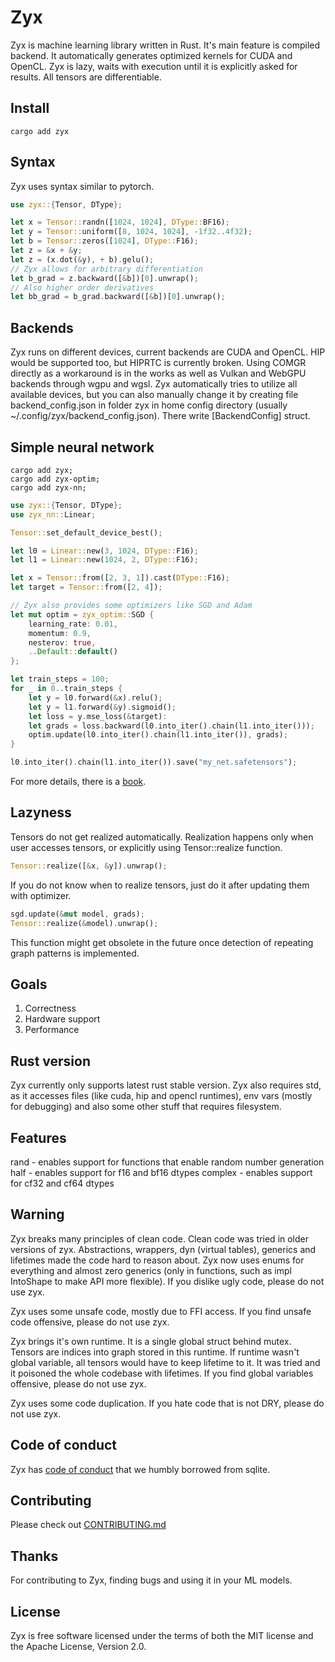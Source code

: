 # Zyx

Zyx is machine learning library written in Rust.
It's main feature is compiled backend. It automatically generates
optimized kernels for CUDA and OpenCL.
Zyx is lazy, waits with execution until it is explicitly asked for results.
All tensors are differentiable.

## Install

```shell
cargo add zyx
```

## Syntax

Zyx uses syntax similar to pytorch.

```rust
use zyx::{Tensor, DType};

let x = Tensor::randn([1024, 1024], DType::BF16);
let y = Tensor::uniform([8, 1024, 1024], -1f32..4f32);
let b = Tensor::zeros([1024], DType::F16);
let z = &x + &y;
let z = (x.dot(&y), + b).gelu();
// Zyx allows for arbitrary differentiation
let b_grad = z.backward([&b])[0].unwrap();
// Also higher order derivatives
let bb_grad = b_grad.backward([&b])[0].unwrap();
```

## Backends

Zyx runs on different devices, current backends are CUDA and OpenCL.
HIP would be supported too, but HIPRTC is currently broken.
Using COMGR directly as a workaround is in the works as well as Vulkan and WebGPU backends through wgpu and wgsl.
Zyx automatically tries to utilize all available devices, but you can also manually change it by creating file backend_config.json in folder zyx in home config directory (usually ~/.config/zyx/backend_config.json).
There write [BackendConfig] struct.

## Simple neural network

```shell
cargo add zyx;
cargo add zyx-optim;
cargo add zyx-nn;
```
```rust
use zyx::{Tensor, DType};
use zyx_nn::Linear;

Tensor::set_default_device_best();

let l0 = Linear::new(3, 1024, DType::F16);
let l1 = Linear::new(1024, 2, DType::F16);

let x = Tensor::from([2, 3, 1]).cast(DType::F16);
let target = Tensor::from([2, 4]);

// Zyx also provides some optimizers like SGD and Adam
let mut optim = zyx_optim::SGD {
    learning_rate: 0.01,
    momentum: 0.9,
    nesterov: true,
    ..Default::default()
};

let train_steps = 100;
for _ in 0..train_steps {
    let y = l0.forward(&x).relu();
    let y = l1.forward(&y).sigmoid();
    let loss = y.mse_loss(&target):
    let grads = loss.backward(l0.into_iter().chain(l1.into_iter()));
    optim.update(l0.into_iter().chain(l1.into_iter()), grads);
}

l0.into_iter().chain(l1.into_iter()).save("my_net.safetensors");
```

For more details, there is a [book](https://zk4x.github.io/zyx).

## Lazyness

Tensors do not get realized automatically. Realization happens only when user accesses tensors, or explicitly using Tensor::realize function.
```rust
Tensor::realize([&x, &y]).unwrap();
```
If you do not know when to realize tensors, just do it after updating them with optimizer.
```rust
sgd.update(&mut model, grads);
Tensor::realize(&model).unwrap();
```
This function might get obsolete in the future once detection of repeating graph patterns is implemented.

## Goals

1. Correctness
2. Hardware support
3. Performance

## Rust version

Zyx currently only supports latest rust stable version. Zyx also requires std,
as it accesses files (like cuda, hip and opencl runtimes), env vars (mostly for debugging) and also some other stuff that requires filesystem.

## Features

rand - enables support for functions that enable random number generation
half - enables support for f16 and bf16 dtypes
complex - enables support for cf32 and cf64 dtypes

## Warning

Zyx breaks many principles of clean code. Clean code was tried in older versions of zyx.
Abstractions, wrappers, dyn (virtual tables), generics and lifetimes made the code hard
to reason about. Zyx now uses enums for everything and almost zero generics (only in functions, such as impl IntoShape to make API more flexible).
If you dislike ugly code, please do not use zyx.

Zyx uses some unsafe code, mostly due to FFI access. If you find unsafe code offensive,
please do not use zyx.

Zyx brings it's own runtime. It is a single global struct behind mutex.
Tensors are indices into graph stored in this runtime. If runtime wasn't
global variable, all tensors would have to keep lifetime to it. It was
tried and it poisoned the whole codebase with lifetimes. If you find global variables
offensive, please do not use zyx.

Zyx uses some code duplication. If you hate code that is not DRY, please do not use zyx.

## Code of conduct

Zyx has [code of conduct](CODE_OF_CONDUCT.md) that we humbly borrowed from sqlite.

## Contributing

Please check out [CONTRIBUTING.md](CONTRIBUTING.md)

## Thanks

For contributing to Zyx, finding bugs and using it in your ML models.

## License

Zyx is free software licensed under the terms of both the MIT license and the Apache License, Version 2.0.
